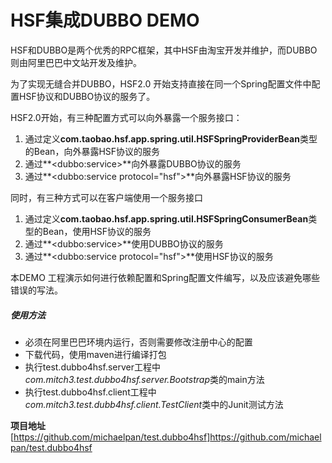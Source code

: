 HSF集成DUBBO DEMO
============================
HSF和DUBBO是两个优秀的RPC框架，其中HSF由淘宝开发并维护，而DUBBO则由阿里巴巴中文站开发及维护。

为了实现无缝合并DUBBO，HSF2.0 开始支持直接在同一个Spring配置文件中配置HSF协议和DUBBO协议的服务了。

HSF2.0开始，有三种配置方式可以向外暴露一个服务接口：
1. 通过定义**com.taobao.hsf.app.spring.util.HSFSpringProviderBean**类型的Bean，向外暴露HSF协议的服务
2. 通过**&lt;dubbo:service>**向外暴露DUBBO协议的服务
3. 通过**&lt;dubbo:service protocol="hsf">**向外暴露HSF协议的服务

同时，有三种方式可以在客户端使用一个服务接口
1. 通过定义**com.taobao.hsf.app.spring.util.HSFSpringConsumerBean**类型的Bean，使用HSF协议的服务
2. 通过**&lt;dubbo:service>**使用DUBBO协议的服务
3. 通过**&lt;dubbo:service protocol="hsf">**使用HSF协议的服务

本DEMO 工程演示如何进行依赖配置和Spring配置文件编写，以及应该避免哪些错误的写法。

##### 使用方法
- 必须在阿里巴巴环境内运行，否则需要修改注册中心的配置
- 下载代码，使用maven进行编译打包
- 执行test.dubbo4hsf.server工程中*com.mitch3.test.dubbo4hsf.server.Bootstrap*类的main方法
- 执行test.dubbo4hsf.client工程中*com.mitch3.test.dubb4hsf.client.TestClient*类中的Junit测试方法

**项目地址** [https://github.com/michaelpan/test.dubbo4hsf]<https://github.com/michaelpan/test.dubbo4hsf>
